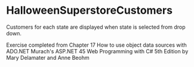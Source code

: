 HalloweenSuperstoreCustomers
============================
Customers for each state are displayed when state is selected from drop down.

Exercise completed from Chapter 17 How to use object data sources with ADO.NET
Murach's ASP.NET 45 Web Programming with C# 5th Edition
by Mary Delamater and Anne Beohm
